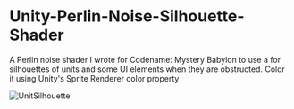 # Unity-Perlin-Noise-Silhouette-Shader
A Perlin noise shader I wrote for Codename: Mystery Babylon to use a for silhouettes of units and some UI elements when they are obstructed.
Color it using Unity's Sprite Renderer color property

![UnitSilhouette](https://user-images.githubusercontent.com/80863542/149581992-f0824693-6bd9-4639-81b2-cdf884a99df6.png)
